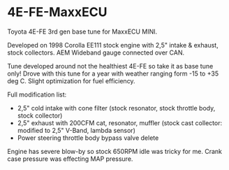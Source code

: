 # 4E-FE-MaxxECU
Toyota 4E-FE 3rd gen base tune for MaxxECU MINI.

Developed on 1998 Corolla EE111 stock engine with 2,5" intake & exhaust, stock collectors.
AEM Wideband gauge connected over CAN.

Tune developed around not the healthiest 4E-FE so take it as base tune only!
Drove with this tune for a year with weather ranging form -15 to +35 deg C.
Slight optimization for fuel efficiency.

Full modification list:
- 2,5" cold intake with cone filter (stock resonator, stock throttle body, stock collector)
- 2,5" exhaust with 200CFM cat, resonator, muffler (stock cast collector: modified to 2,5" V-Band, lambda sensor)
- Power steering throttle body bypass valve delete

Engine has severe blow-by so stock 650RPM idle was tricky for me. Crank case pressure was effecting MAP pressure.
